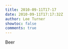 ```yaml
---
title: 2010-09-11T17-17
date: 2010-09-11T17:17:32Z
author: Lee Turner
showtoc: false
comments: true
---
```


Beer

